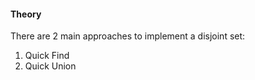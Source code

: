 #### Theory

There are 2 main approaches to implement a disjoint set:

1. Quick Find
2. Quick Union
